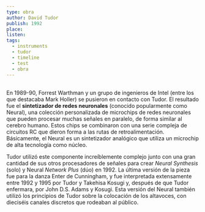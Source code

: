 ```yaml
---
type: obra
author: David Tudor
publish: 1992
place: 
listen: 
tags:
  - instruments
  - tudor
  - timeline
  - test
  - obra
---
```

<span  
class='ob-timelines'  
data-date='1992-02-02-00'  
data-title='Neual Synthesis' 
data-img="https://encrypted-tbn0.gstatic.com/images?q=tbn:ANd9GcR5PcDCFZ6YjzNER7B5whuhjxQaKWA8EhesFA&s"
data-type='range'  
data-end='1992-12-01-00'>  
</span>
En 1989-90, Forrest Warthman y un grupo de ingenieros de Intel (entre los que destacaba Mark Holler) se pusieron en contacto con Tudor. El resultado fue el **sintetizador de redes neuronales** (conocido popularmente como Neural), una colección personalizada de microchips de redes neuronales que pueden procesar muchas señales en paralelo, de forma similar al cerebro humano. Estos chips se combinaron con una serie compleja de circuitos RC que dieron forma a las rutas de retroalimentación. Básicamente, el Neural es un sintetizador analógico que utiliza un microchip de alta tecnología como núcleo.

Tudor utilizó este componente increíblemente complejo junto con una gran cantidad de sus otros procesadores de señales para crear *Neural Synthesis* (solo) y Neural *Network Plus* (dúo) en 1992. La última versión de la pieza fue para la danza Enter de Cunningham, y fue interpretada extensamente entre 1992 y 1995 por Tudor y Takehisa Kosugi y, después de que Tudor enfermara, por John D.S. Adams y Kosugi. Esta versión del Neural también utilizó los principios de Tudor sobre la colocación de los altavoces, con dieciséis canales discretos que rodeaban al público.

